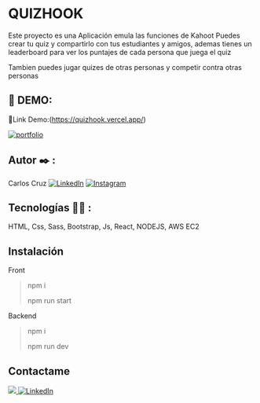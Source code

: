 # QUIZHOOK 

Este proyecto es una Aplicación emula las funciones de Kahoot
Puedes crear tu quiz y compartirlo con tus estudiantes y amigos,
ademas tienes un leaderboard para ver los puntajes de cada persona que juega el quiz

Tambien puedes jugar quizes de otras personas y competir contra otras personas

## 🔗 DEMO:

🤖Link Demo:(https://quizhook.vercel.app/)

[![portfolio](https://img.shields.io/badge/my_portfolio-000?style=for-the-badge&logo=ko-fi&logoColor=white)](https://carloscruz.vercel.app//)

## Autor ✒️ :
Carlos Cruz
[![LinkedIn](https://img.shields.io/badge/LinkedIn-%230077B5.svg?logo=linkedin&logoColor=white)](https://www.linkedin.com/in/carlos-jose-cruz-luengas/)
[![Instagram](https://img.shields.io/badge/Instagram-%23E4405F.svg?logo=Instagram&logoColor=white)](https://www.instagram.com/carlos_cruz.0/)

## Tecnologías 🧑‍💻 :

HTML, Css, Sass, Bootstrap, Js, React, NODEJS, AWS EC2 

## Instalación 

Front 

>
> npm i
>
> npm run start
>

Backend
>
> npm i 
>
> npm run dev
>

## Contactame
<a href="mailto:carlosjose445566@gmail.com?"><img src="https://img.shields.io/badge/gmail-%23DD0031.svg?&style=for-the-badge&logo=gmail&logoColor=white"/> </a>
[![LinkedIn](https://img.shields.io/badge/LinkedIn-%230077B5.svg?logo=linkedin&logoColor=white)](https://www.linkedin.com/in/carlos-jose-cruz-luengas/)

